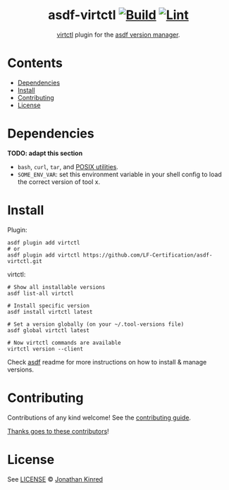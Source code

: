 <div align="center">

# asdf-virtctl [![Build](https://github.com/LF-Certification/asdf-virtctl/actions/workflows/build.yml/badge.svg)](https://github.com/LF-Certification/asdf-virtctl/actions/workflows/build.yml) [![Lint](https://github.com/LF-Certification/asdf-virtctl/actions/workflows/lint.yml/badge.svg)](https://github.com/LF-Certification/asdf-virtctl/actions/workflows/lint.yml)

[virtctl](https://kubevirt.io/user-guide/operations/virtctl_client_tool/) plugin for the [asdf version manager](https://asdf-vm.com).

</div>

# Contents

- [Dependencies](#dependencies)
- [Install](#install)
- [Contributing](#contributing)
- [License](#license)

# Dependencies

**TODO: adapt this section**

- `bash`, `curl`, `tar`, and [POSIX utilities](https://pubs.opengroup.org/onlinepubs/9699919799/idx/utilities.html).
- `SOME_ENV_VAR`: set this environment variable in your shell config to load the correct version of tool x.

# Install

Plugin:

```shell
asdf plugin add virtctl
# or
asdf plugin add virtctl https://github.com/LF-Certification/asdf-virtctl.git
```

virtctl:

```shell
# Show all installable versions
asdf list-all virtctl

# Install specific version
asdf install virtctl latest

# Set a version globally (on your ~/.tool-versions file)
asdf global virtctl latest

# Now virtctl commands are available
virtctl version --client
```

Check [asdf](https://github.com/asdf-vm/asdf) readme for more instructions on how to
install & manage versions.

# Contributing

Contributions of any kind welcome! See the [contributing guide](contributing.md).

[Thanks goes to these contributors](https://github.com/LF-Certification/asdf-virtctl/graphs/contributors)!

# License

See [LICENSE](LICENSE) © [Jonathan Kinred](https://github.com/LF-Certification/)
